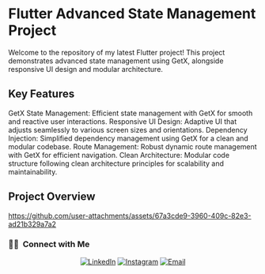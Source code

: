 # Flutter Advanced State Management Project

Welcome to the repository of my latest Flutter project! This project demonstrates advanced state management using GetX, alongside responsive UI design and modular architecture.


## Key Features

GetX State Management: Efficient state management with GetX for smooth and reactive user interactions.
Responsive UI Design: Adaptive UI that adjusts seamlessly to various screen sizes and orientations.
Dependency Injection: Simplified dependency management using GetX for a clean and modular codebase.
Route Management: Robust dynamic route management with GetX for efficient navigation.
Clean Architecture: Modular code structure following clean architecture principles for scalability and maintainability.

## Project Overview


https://github.com/user-attachments/assets/67a3cde9-3960-409c-82e3-ad21b329a7a2



<h3> 🤝🏻 &nbsp;Connect with Me </h3>

<p align="center">
<a href="https://www.linkedin.com/in/mahmoud-madih-762358301/"><img alt="LinkedIn" src="https://img.shields.io/badge/LinkedIn-Mahmoud%20Madih-blue?style=flat-square&logo=linkedin"></a>
<a href="https://www.instagram.com/m__madih?igsh=a2c0Nmk5cnQ3cHo1"><img alt="Instagram" src="https://img.shields.io/badge/Instagram-m__madih-blue?style=flat-square&logo=instagram"></a>
<a href="moodbeder150@gmail.com"><img alt="Email" src="https://img.shields.io/badge/Email-moodbeder150@gmail.com-blue?style=flat-square&logo=gmail"></a>

